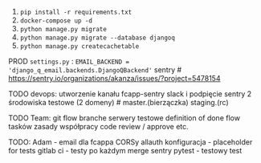 1. ``pip install -r requirements.txt``
2. ``docker-compose up -d ``
3. ``python manage.py migrate``
4. ``python manage.py migrate --database djangoq``
5. ``python manage.py createcachetable``


PROD ``settings.py`` :
``EMAIL_BACKEND = 'django_q_email.backends.DjangoQBackend'``
sentry # https://sentry.io/organizations/akanza/issues/?project=5478154

TODO devops:
utworzenie kanału fcapp-sentry slack i podpięcie sentry
2 środowiska testowe (2 domeny) # master.(bierzączka)  staging.(rc) 

TODO Team:
git flow
branche
serwery testowe
definition of done
flow tasków
zasady współpracy
code review / approve etc.

TODO:
Adam - email dla fcappa
CORSy
allauth konfiguracja - placeholder for tests
gitlab ci - testy po każdym merge
sentry
pytest - testowy test
